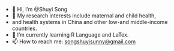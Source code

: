 - 👋 Hi, I’m @Shuyi Song
- 👀 My research interests include maternal and child health, 
-    and health systems in China and other low-and middle-income countries.
- 🌱 I’m currently learning R Language and LaTex.
- 📫 How to reach me: songshuyisunny@gmail.com

<!---
Shuyi-Song/Shuyi-Song is a ✨ special ✨ repository because its `README.md` (this file) appears on your GitHub profile.
You can click the Preview link to take a look at your changes.
--->
